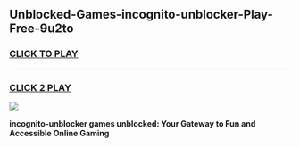 
## Unblocked-Games-incognito-unblocker-Play-Free-9u2to
<h3>
<a href="https://premium76.site?title=incognito-unblocker&ref=21A">CLICK TO PLAY</a></h3>
<hr>

<h3>
<a href="https://premium76.site?title=incognito-unblocker&ref=21A">CLICK 2 PLAY</a>
  
</h3>

<a href="https://premium76.site?title=incognito-unblocker&ref=21A"><img src="https://clearcache.store/games.png"></a>


**incognito-unblocker games unblocked: Your Gateway to Fun and Accessible Online Gaming**
